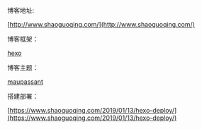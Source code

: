 博客地址:

[http://www.shaoguoqing.com/](http://www.shaoguoqing.com/)



博客框架：

[hexo](http://hexo.io)



博客主题：

[maupassant](https://github.com/tufu9441/maupassant-hexo.git)



搭建部署：

[https://www.shaoguoqing.com/2019/01/13/hexo-deploy/](https://www.shaoguoqing.com/2019/01/13/hexo-deploy/)


